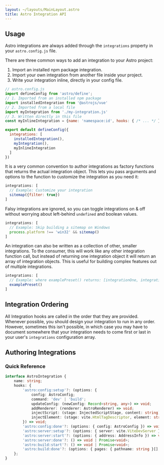 ```yaml
---
layout: ~/layouts/MainLayout.astro
title: Astro Integration API
---
```


## Usage

Astro integrations are always added through the `integrations` property in your  `astro.config.js` file. 

There are three common ways to add an integration to your Astro project:
1. Import an installed npm package integration.
2. Import your own integration from another file inside your project.
3. Write your integration inline, directly in your config file.

```js
// astro.config.js
import defineConfig from 'astro/define';
// 1. Imported from an installed npm package
import installedIntegration from '@astrojs/vue'
// 2. Imported from a local file
import myIntegration from './my-integration.js'
// 3. Written directly in this file
const myInlineIntegration = {name: 'namespace:id', hooks: { /* ... */ }};

export default defineConfig({
  integrations: [
    installedIntegration(), 
    myIntegration(),
    myInlineIntegration
  ]
})
```

It is a very common convention to author integrations as factory functions that returns the actual integration object. This lets you pass arguments and options to the function to customize the integration as you need it:

```js
integrations: [
  // Example: Customize your integration
  sitemap({filter: true})
]
```

Falsy integrations are ignored, so you can toggle integrations on & off without worrying about left-behind `undefined` and boolean values.

```js
integrations: [
  // Example: Skip building a sitemap on Windows
  process.platform !== 'win32' && sitemap()
]
```

An integration can also be written as a collection of other, smaller integrations. To the consumer, this will work like any other integration function call, but instead of returning one integration object it will return an array of integration objects. This is useful for building complex features out of multiple integrations.

```js
integrations: [
  // Example: where examplePreset() returns: [integrationOne, integrationTwo, ...etc]
  examplePreset()
]
```

## Integration Ordering

All Integration hooks are called in the order that they are provided. Whenever possible, you should design your integration to run in any order. However, sometimes this isn't possible, in which case you may have to document somewhere that your integration needs to come first or last in your user's `integrations` configuration array.


## Authoring Integrations


### Quick Reference

```ts
interface AstroIntegration {
    name: string;
    hooks: {
        'astro:config:setup'?: (options: {
            config: AstroConfig;
            command: 'dev' | 'build';
            updateConfig: (newConfig: Record<string, any>) => void;
            addRenderer: (renderer: AstroRenderer) => void;
            injectScript: (stage: InjectedScriptStage, content: string) => void;
            injectElement: (stage: vite.HtmlTagDescriptor, element: string) => void;
        }) => void;
        'astro:config:done'?: (options: { config: AstroConfig }) => void | Promise<void>;
        'astro:server:setup'?: (options: { server: vite.ViteDevServer }) => void | Promise<void>;
        'astro:server:start'?: (options: { address: AddressInfo }) => void | Promise<void>;
        'astro:server:done'?: () => void | Promise<void>;
        'astro:build:start'?: () => void | Promise<void>;
        'astro:build:done'?: (options: { pages: { pathname: string }[]; dir: URL }) => void | Promise<void>;
    };
}
```

<!-- TODO: ## Examples 

```js
// integration.mjs
export function(options) {

  return {
    // Example: 'react:fastreload'
    name: 'my-namespace:integration-name',
    hooks: {

    }
  }

}
```

-->


<!-- TODO: Detailed Hooks Reference

## Hooks

### astro:config:setup
### astro:config:done
### astro:server:setup
### astro:server:start
### astro:server:done
### astro:build:start
### astro:build:done

-->

